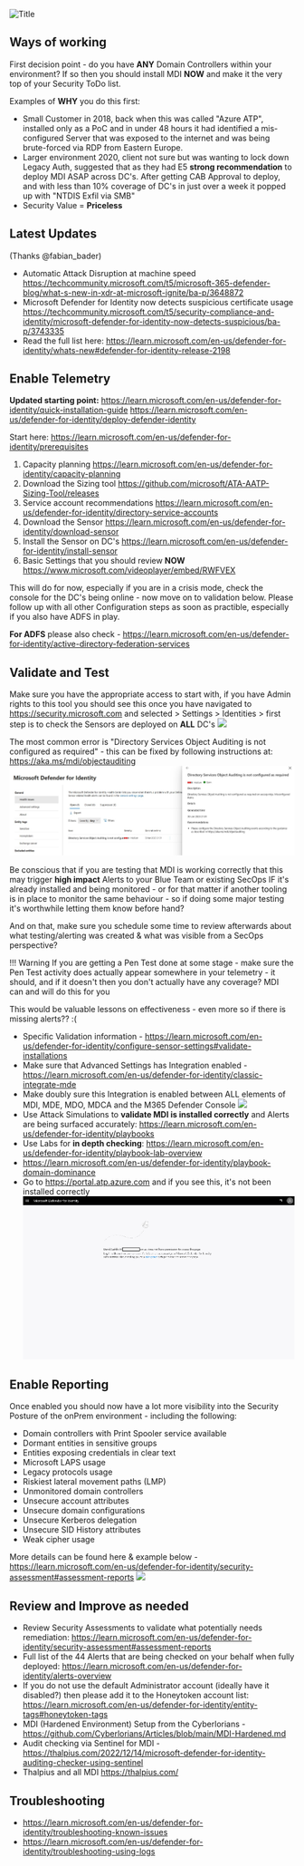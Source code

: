 ![Title](https://learn.microsoft.com/en-us/defender-for-identity/media/architecture-topology.png)

## **Ways of working**
First decision point - do you have **ANY** Domain Controllers within your environment? If so then you should install MDI **NOW** and make it the very top of your Security ToDo list.

Examples of **WHY** you do this first:

-   Small Customer in 2018, back when this was called "Azure ATP", installed only as a PoC and in under 48 hours it had identified a mis-configured Server that was exposed to the internet and was being brute-forced via RDP from Eastern Europe.
-   Larger environment 2020, client not sure but was wanting to lock down Legacy Auth, suggested that as they had E5 **strong recommendation** to deploy MDI ASAP across DC's. After getting CAB Approval to deploy, and with less than 10% coverage of DC's in just over a week it popped up with "NTDIS Exfil via SMB"
-   Security Value = **Priceless**

## **Latest Updates**  

(Thanks @fabian_bader)

-   Automatic Attack Disruption at machine speed
<https://techcommunity.microsoft.com/t5/microsoft-365-defender-blog/what-s-new-in-xdr-at-microsoft-ignite/ba-p/3648872>
-   Microsoft Defender for Identity now detects suspicious certificate usage
<https://techcommunity.microsoft.com/t5/security-compliance-and-identity/microsoft-defender-for-identity-now-detects-suspicious/ba-p/3743335>
-   Read the full list here:
<https://learn.microsoft.com/en-us/defender-for-identity/whats-new#defender-for-identity-release-2198>


## **Enable Telemetry**

**Updated starting point:**
<https://learn.microsoft.com/en-us/defender-for-identity/quick-installation-guide>
<https://learn.microsoft.com/en-us/defender-for-identity/deploy-defender-identity>

Start here:
<https://learn.microsoft.com/en-us/defender-for-identity/prerequisites>
1.  Capacity planning
<https://learn.microsoft.com/en-us/defender-for-identity/capacity-planning>
2.   Download the Sizing tool
<https://github.com/microsoft/ATA-AATP-Sizing-Tool/releases>
3.   Service account recommendations
<https://learn.microsoft.com/en-us/defender-for-identity/directory-service-accounts>
4.   Download the Sensor
<https://learn.microsoft.com/en-us/defender-for-identity/download-sensor>
5.   Install the Sensor on DC's
<https://learn.microsoft.com/en-us/defender-for-identity/install-sensor>
6.   Basic Settings that you should review **NOW**
<https://www.microsoft.com/videoplayer/embed/RWFVEX>

This will do for now, especially if you are in a crisis mode, check the console for the DC's being online - now move on to validation below.
Please follow up with all other Configuration steps as soon as practible, especially if you also have ADFS in play. 

**For ADFS** please also check - <https://learn.microsoft.com/en-us/defender-for-identity/active-directory-federation-services>

## **Validate and Test**

Make sure you have the appropriate access to start with, if you have Admin rights to this tool you should see this once you have navigated to <https://security.microsoft.com> and selected > Settings > Identities > first step is to check the Sensors are deployed on **ALL** DC's
![](https://learn.microsoft.com/en-us/defender-for-identity/media/sensor-page.png#lightbox)

The most common error is "Directory Services Object Auditing is not configured as required" - this can be fixed by following instructions at: <https://aka.ms/mdi/objectauditing> 
![](./images/MDI_error.jpg)

Be conscious that if you are testing that MDI is working correctly that this may trigger **high impact** Alerts to your Blue Team or existing SecOps IF it's already installed and being monitored - or for that matter if another tooling is in place to monitor the same behaviour - so if doing some major testing it's worthwhile letting them know before hand?

And on that, make sure you schedule some time to review afterwards about what testing/alerting was created & what was visible from a SecOps perspective? 

!!! Warning
    If you are getting a Pen Test done at some stage - make sure the Pen Test activity does actually appear somewhere in your telemetry - it should, and if it doesn't then you don't actually have any coverage? MDI can and will do this for you

This would be valuable lessons on effectiveness - even more so if there is missing alerts?? :( 

-   Specific Validation information - <https://learn.microsoft.com/en-us/defender-for-identity/configure-sensor-settings#validate-installations>
-   Make sure that Advanced Settings has Integration enabled - <https://learn.microsoft.com/en-us/defender-for-identity/classic-integrate-mde>
-   Make doubly sure this Integration is enabled between ALL elements of MDI, MDE, MDO, MDCA and the M365 Defender Console
![](https://learn.microsoft.com/en-us/defender-for-identity/media/msde-enable.png)
-   Use Attack Simulations to **validate MDI is installed correctly** and Alerts are being surfaced accurately:
    <https://learn.microsoft.com/en-us/defender-for-identity/playbooks>
-   Use Labs for **in depth checking**: <https://learn.microsoft.com/en-us/defender-for-identity/playbook-lab-overview>
-   <https://learn.microsoft.com/en-us/defender-for-identity/playbook-domain-dominance>
-   Go to <https://portal.atp.azure.com> and if you see this, it's not been installed correctly
![](./images/image3.png)

## **Enable Reporting**

Once enabled you should now have a lot more visibility into the Security Posture of the onPrem environment - including the following:

-    Domain controllers with Print Spooler service available
-    Dormant entities in sensitive groups
-    Entities exposing credentials in clear text
-    Microsoft LAPS usage
-    Legacy protocols usage
-    Riskiest lateral movement paths (LMP)
-    Unmonitored domain controllers
-    Unsecure account attributes
-    Unsecure domain configurations
-    Unsecure Kerberos delegation
-    Unsecure SID History attributes
-    Weak cipher usage

More details can be found here & example below - <https://learn.microsoft.com/en-us/defender-for-identity/security-assessment#assessment-reports>
![](https://learn.microsoft.com/en-us/defender-for-identity/media/select-assessment.png)

## **Review and Improve as needed**

-   Review Security Assessments to validate what potentially needs remediation: <https://learn.microsoft.com/en-us/defender-for-identity/security-assessment#assessment-reports>
-   Full list of the 44 Alerts that are being checked on your behalf when fully deployed: <https://learn.microsoft.com/en-us/defender-for-identity/alerts-overview>
-   If you do not use the default Administrator account (ideally have it disabled?) then please add it to the Honeytoken account list: <https://learn.microsoft.com/en-us/defender-for-identity/entity-tags#honeytoken-tags>
-   MDI (Hardened Environment) Setup from the Cyberlorians - <https://github.com/Cyberlorians/Articles/blob/main/MDI-Hardened.md>
-   Audit checking via Sentinel for MDI - <https://thalpius.com/2022/12/14/microsoft-defender-for-identity-auditing-checker-using-sentinel>
-   Thalpius and all MDI <https://thalpius.com/>


## **Troubleshooting**

-   <https://learn.microsoft.com/en-us/defender-for-identity/troubleshooting-known-issues>
-   <https://learn.microsoft.com/en-us/defender-for-identity/troubleshooting-using-logs>


